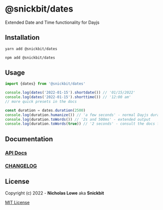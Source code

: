 # @snickbit/dates

<!--START_SECTION:readmes-description-->

Extended Date and Time functionality for Dayjs

<!--END_SECTION:readmes-description-->

## Installation

```bash
yarn add @snickbit/dates
```

```bash
npm add @snickbit/dates
```

## Usage

```js
import {dates} from '@snickbit/dates'

console.log(dates('2022-01-15').shortdate()) // '01/15/2022'
console.log(dates('2022-01-15').shorttime()) // '12:00 am'
// more quick presets in the docs

const duration = dates.duration(2500)
console.log(duration.humanize()) // 'a few seconds' - normal Dayjs duration output
console.log(duration.toWords()) // '2s and 500ms' - extended output
console.log(duration.toWords(true)) // '2 seconds' - consult the docs for more options
```

## Documentation

### [API Docs](./docs/README.md)

### [CHANGELOG](CHANGELOG.md)

## License

Copyright (c) 2022 - **Nicholas Lowe** aka **Snickbit**

[MIT License](../../LICENSE)
